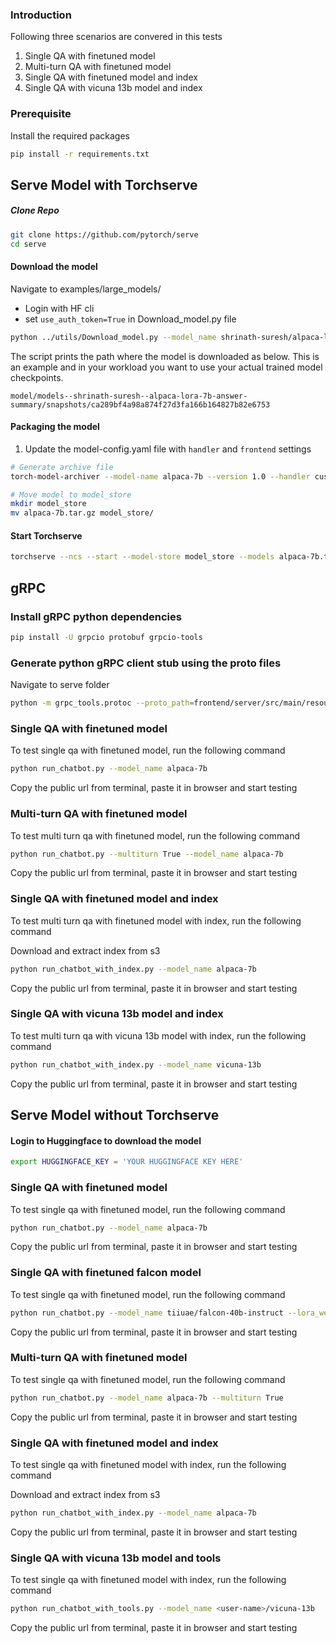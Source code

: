 ### Introduction

Following three scenarios are convered in this tests

1. Single QA with finetuned model
2. Multi-turn QA with finetuned model
3. Single QA with finetuned model and index 
4. Single QA with vicuna 13b model and index

### Prerequisite
Install the required packages

```bash
pip install -r requirements.txt
```

## Serve Model with Torchserve

##### Clone Repo

```bash
git clone https://github.com/pytorch/serve
cd serve
```

#### Download the model

Navigate to examples/large_models/

- Login with HF cli
- set `use_auth_token=True` in Download_model.py file

```bash
python ../utils/Download_model.py --model_name shrinath-suresh/alpaca-lora-7b-answer-summary
```

The script prints the path where the model is downloaded as below. This is an example and in your workload you want to use your actual trained model checkpoints.

`model/models--shrinath-suresh--alpaca-lora-7b-answer-summary/snapshots/ca289bf4a98a874f27d3fa166b164827b82e6753`

#### Packaging the model

1. Update the model-config.yaml file with `handler` and `frontend` settings
   
```bash
# Generate archive file
torch-model-archiver --model-name alpaca-7b --version 1.0 --handler custom_handler.py -r requirements.txt --config-file model-config.yaml --archive-format tgz

# Move model to model_store
mkdir model_store
mv alpaca-7b.tar.gz model_store/
```

#### Start Torchserve

```bash
torchserve --ncs --start --model-store model_store --models alpaca-7b.tar.gz
```

## gRPC

### Install gRPC python dependencies

```bash
pip install -U grpcio protobuf grpcio-tools
```

### Generate python gRPC client stub using the proto files

Navigate to serve folder

```bash
python -m grpc_tools.protoc --proto_path=frontend/server/src/main/resources/proto/ --python_out=./ --grpc_python_out=./ frontend/server/src/main/resources/proto/inference.proto frontend/server/src/main/resources/proto/management.proto
```

### Single QA with finetuned model

To test single qa with finetuned model, run the following command

```bash
python run_chatbot.py --model_name alpaca-7b
```

Copy the public url from terminal, paste it in browser and start testing

### Multi-turn QA with finetuned model

To test multi turn qa with finetuned model, run the following command

```bash
python run_chatbot.py --multiturn True --model_name alpaca-7b
```

Copy the public url from terminal, paste it in browser and start testing


### Single QA with finetuned model and index

To test multi turn qa with finetuned model with index, run the following command

Download and extract index from s3

```bash
python run_chatbot_with_index.py --model_name alpaca-7b
```

Copy the public url from terminal, paste it in browser and start testing

### Single QA with vicuna 13b model and index

To test multi turn qa with vicuna 13b model with index, run the following command

```bash
python run_chatbot_with_index.py --model_name vicuna-13b
```

Copy the public url from terminal, paste it in browser and start testing

## Serve Model without Torchserve

#### Login to Huggingface to download the model

```bash
export HUGGINGFACE_KEY = 'YOUR HUGGINGFACE KEY HERE'
```

### Single QA with finetuned model

To test single qa with finetuned model, run the following command

```bash
python run_chatbot.py --model_name alpaca-7b
```

Copy the public url from terminal, paste it in browser and start testing

### Single QA with finetuned falcon model

To test single qa with finetuned model, run the following command

```bash
python run_chatbot.py --model_name tiiuae/falcon-40b-instruct --lora_weights <user-name>/falcon-40b-answer-summary
```

Copy the public url from terminal, paste it in browser and start testing

### Multi-turn QA with finetuned model

To test single qa with finetuned model, run the following command

```bash
python run_chatbot.py --model_name alpaca-7b --multiturn True
```

Copy the public url from terminal, paste it in browser and start testing

### Single QA with finetuned model and index

To test single qa with finetuned model with index, run the following command

Download and extract index from s3

```bash
python run_chatbot_with_index.py --model_name alpaca-7b
```

Copy the public url from terminal, paste it in browser and start testing

### Single QA with vicuna 13b model and tools

To test single qa with finetuned model with index, run the following command


```bash
python run_chatbot_with_tools.py --model_name <user-name>/vicuna-13b
```

Copy the public url from terminal, paste it in browser and start testing